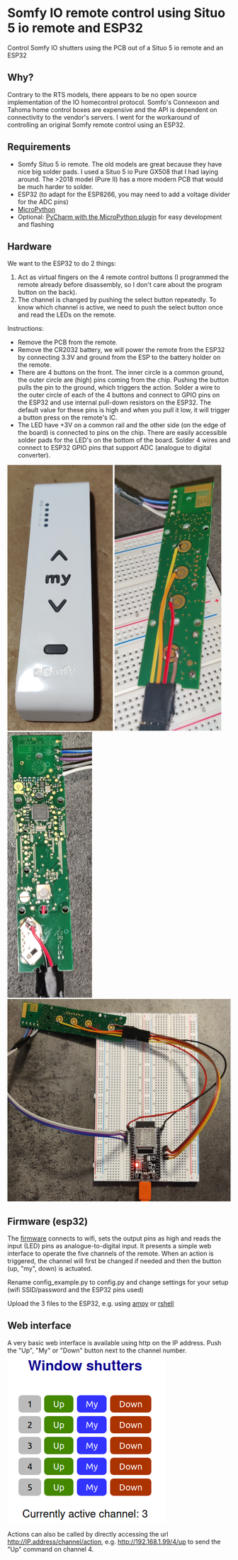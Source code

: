 # Somfy IO remote control using Situo 5 io remote and ESP32
Control Somfy IO shutters using the PCB out of a Situo 5 io remote and an ESP32

## Why?
Contrary to the RTS models, there appears to be no open source implementation of the IO homecontrol protocol. Somfo's Connexoon and Tahoma home control boxes are expensive and the API is dependent on connectivity to the vendor's servers. I went for the workaround of controlling an original Somfy remote control using an ESP32.


##  Requirements
- Somfy Situo 5 io remote. The old models are great because they have nice big solder pads. I used a Situo 5 io Pure GX508 that I had laying around. The >2018 model (Pure II) has a more modern PCB that would be much harder to solder.
- ESP32 (to adapt for the ESP8266, you may need to add a voltage divider for the ADC pins)
- [MicroPython](http://docs.micropython.org/en/latest/esp32/quickref.html)
- Optional: [PyCharm with the MicroPython plugin](https://github.com/vlasovskikh/intellij-micropython) for easy development and flashing


## Hardware
We want to the ESP32 to do 2 things:
 1. Act as virtual fingers on the 4 remote control buttons (I programmed the remote already before disassembly, so I don't care about the program button on the back).
 2. The channel is changed by pushing the select button repeatedly. To know which channel is active, we need to push the select button once and read the LEDs on the remote.

Instructions:
- Remove the PCB from the remote.
- Remove the CR2032 battery, we will power the remote from the ESP32 by connecting 3.3V and ground from the ESP to the battery holder on the remote.
- There are 4 buttons on the front. The inner circle is a common ground, the outer circle are (high) pins coming from the chip. Pushing the button pulls the pin to the ground, which triggers the action. Solder a wire to the outer circle of each of the 4 buttons and connect to GPIO pins on the ESP32 and use internal pull-down resistors on the ESP32. The default value for these pins is high and when you pull it low, it will trigger a button press on the remote's IC.
- The LED have +3V on a common rail and the other side (on the edge of the board) is connected to pins on the chip. There are easily accessible solder pads for the LED's on the bottom of the board. Solder 4 wires and connect to ESP32 GPIO pins that support ADC (analogue to digital converter).

![remote](img/remote.png) ![front](img/remote_front.png) ![back](img/remote_back.png) ![breadboard prototype](img/breadboard_prototype.png)


## Firmware (esp32)
The [firmware](esp32/) connects to wifi, sets the output pins as high and reads the input (LED) pins as analogue-to-digital input. It presents a simple web interface to operate the five channels of the remote. When an action is triggered, the channel will first be changed if needed and then the button (up, "my", down) is actuated.

Rename config_example.py to config.py and change settings for your setup (wifi SSID/password and the ESP32 pins used)

Upload the 3 files to the ESP32, e.g. using [ampy](https://github.com/scientifichackers/ampy) or [rshell](https://github.com/dhylands/rshell)


## Web interface
A very basic web interface is available using http on the IP address. Push the "Up", "My" or "Down" button next to the channel number.
![webui](img/webui.png)

Actions can also be called by directly accessing the url http://IP.address/channel/action, e.g. http://192.168.1.99/4/up to send the "Up" command on channel 4.

